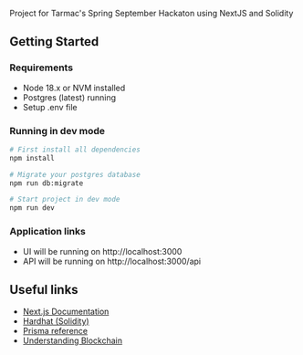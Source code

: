 Project for Tarmac's Spring September Hackaton using NextJS and Solidity

## Getting Started

### Requirements

- Node 18.x or NVM installed
- Postgres (latest) running
- Setup .env file

### Running in dev mode

```bash
# First install all dependencies
npm install

# Migrate your postgres database
npm run db:migrate

# Start project in dev mode
npm run dev
```

### Application links

- UI will be running on http://localhost:3000
- API will be running on http://localhost:3000/api

## Useful links

- [Next.js Documentation](https://nextjs.org/docs)
- [Hardhat (Solidity)](https://www.pointer.gg/tutorials/solid-solidity/de5cf2d9-86c3-4de7-9260-ed59491abfa1)
- [Prisma reference](https://www.prisma.io/docs/reference)
- [Understanding Blockchain](https://andersbrownworth.com/blockchain/blockchain)
